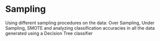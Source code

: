 # Sampling
Using different sampling procedures on the data: Over Sampling, Under Sampling, SMOTE and analyzing classification accuracies in all the data generated using a Decision Tree classifier
